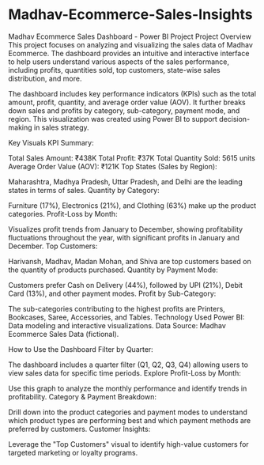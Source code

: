# Madhav-Ecommerce-Sales-Insights

Madhav Ecommerce Sales Dashboard - Power BI Project
Project Overview
This project focuses on analyzing and visualizing the sales data of Madhav Ecommerce. The dashboard provides an intuitive and interactive interface to help users understand various aspects of the sales performance, including profits, quantities sold, top customers, state-wise sales distribution, and more.

The dashboard includes key performance indicators (KPIs) such as the total amount, profit, quantity, and average order value (AOV). It further breaks down sales and profits by category, sub-category, payment mode, and region. This visualization was created using Power BI to support decision-making in sales strategy.

Key Visuals
KPI Summary:

Total Sales Amount: ₹438K
Total Profit: ₹37K
Total Quantity Sold: 5615 units
Average Order Value (AOV): ₹121K
Top States (Sales by Region):

Maharashtra, Madhya Pradesh, Uttar Pradesh, and Delhi are the leading states in terms of sales.
Quantity by Category:

Furniture (17%), Electronics (21%), and Clothing (63%) make up the product categories.
Profit-Loss by Month:

Visualizes profit trends from January to December, showing profitability fluctuations throughout the year, with significant profits in January and December.
Top Customers:

Harivansh, Madhav, Madan Mohan, and Shiva are top customers based on the quantity of products purchased.
Quantity by Payment Mode:

Customers prefer Cash on Delivery (44%), followed by UPI (21%), Debit Card (13%), and other payment modes.
Profit by Sub-Category:

The sub-categories contributing to the highest profits are Printers, Bookcases, Saree, Accessories, and Tables.
Technology Used
Power BI: Data modeling and interactive visualizations.
Data Source: Madhav Ecommerce Sales Data (fictional).

How to Use the Dashboard
Filter by Quarter:

The dashboard includes a quarter filter (Q1, Q2, Q3, Q4) allowing users to view sales data for specific time periods.
Explore Profit-Loss by Month:

Use this graph to analyze the monthly performance and identify trends in profitability.
Category & Payment Breakdown:

Drill down into the product categories and payment modes to understand which product types are performing best and which payment methods are preferred by customers.
Customer Insights:

Leverage the "Top Customers" visual to identify high-value customers for targeted marketing or loyalty programs.
